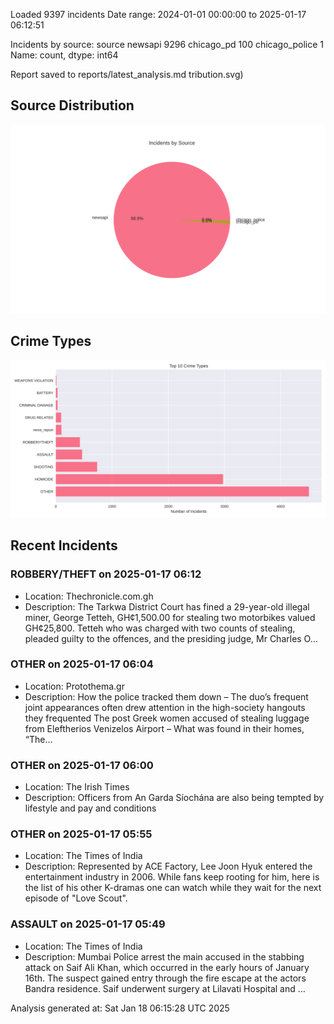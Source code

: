 
Loaded 9397 incidents
Date range: 2024-01-01 00:00:00 to 2025-01-17 06:12:51

Incidents by source:
source
newsapi           9296
chicago_pd         100
chicago_police       1
Name: count, dtype: int64

Report saved to reports/latest_analysis.md
tribution.svg)

## Source Distribution
![Source Distribution](images/source_distribution.svg)

## Crime Types
![Crime Types](images/crime_types.svg)

## Recent Incidents

### ROBBERY/THEFT on 2025-01-17 06:12
- Location: Thechronicle.com.gh
- Description: The Tarkwa District Court has fined a 29-year-old illegal miner, George Tetteh, GH¢1,500.00 for stealing two motorbikes valued GH¢25,800. Tetteh who was charged with two counts of stealing, pleaded guilty to the offences, and the presiding judge, Mr Charles O…


### OTHER on 2025-01-17 06:04
- Location: Protothema.gr
- Description: How the police tracked them down – The duo’s frequent joint appearances often drew attention in the high-society hangouts they frequented
The post Greek women accused of stealing luggage from Eleftherios Venizelos Airport – What was found in their homes, “The…


### OTHER on 2025-01-17 06:00
- Location: The Irish Times
- Description: Officers from An Garda Síochána are also being tempted by lifestyle and pay and conditions


### OTHER on 2025-01-17 05:55
- Location: The Times of India
- Description: Represented by ACE Factory, Lee Joon Hyuk entered the entertainment industry in 2006. While fans keep rooting for him, here is the list of his other K-dramas one can watch while they wait for the next episode of "Love Scout".


### ASSAULT on 2025-01-17 05:49
- Location: The Times of India
- Description: Mumbai Police arrest the main accused in the stabbing attack on Saif Ali Khan, which occurred in the early hours of January 16th. The suspect gained entry through the fire escape at the actors Bandra residence. Saif underwent surgery at Lilavati Hospital and …

Analysis generated at: Sat Jan 18 06:15:28 UTC 2025
